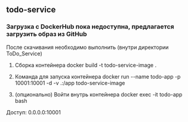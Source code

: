 ## todo-service

### Загрузка с DockerHub пока недоступна, предлагается загрузить образ из GitHub

После скачивания необходимо выполнить (внутри директории ToDo_Service)
1. Сборка контейнера
docker build -t todo-service-image .

2. Команда для запуска контейнера
docker run --name todo-app -p 10001:10001 -d -v .:/app todo-service-image

3. (опционально) Войти внутрь контейнера
docker exec -it todo-app bash

Доступ: 0.0.0.0:10001
